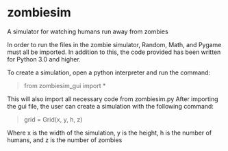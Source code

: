 # zombiesim
A simulator for watching humans run away from zombies

In order to run the files in the zombie simulator, Random, Math, and Pygame must all be imported. In addition to this, the code provided has been written for Python 3.0 and higher.

To create a simulation, open a python interpreter and run the command:
> from zombiesim_gui import *

This will also import all necessary code from zombiesim.py
After importing the gui file, the user can create a simulation with the following command:
> grid = Grid(x, y, h, z)

Where x is the width of the simulation, y is the height, h is the number of humans, and z is the number of zombies
